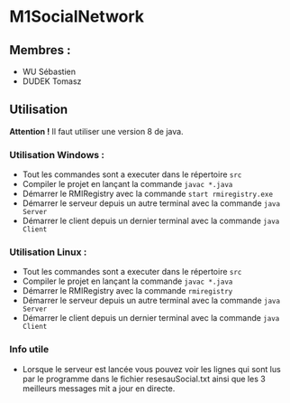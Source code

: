 # M1SocialNetwork

## Membres :

* WU Sébastien
* DUDEK Tomasz

## Utilisation

**Attention !**  Il faut utiliser une version 8 de java.

### Utilisation Windows :

* Tout les commandes sont a executer dans le répertoire `src`
* Compiler le projet en lançant la commande `javac *.java`
* Démarrer le RMIRegistry avec la commande `start rmiregistry.exe`
* Démarrer le serveur depuis un autre terminal avec la commande `java Server`
* Démarrer le client depuis un dernier terminal avec la commande `java Client`

### Utilisation Linux :

* Tout les commandes sont a executer dans le répertoire `src`
* Compiler le projet en lançant la commande `javac *.java`
* Démarrer le RMIRegistry avec la commande `rmiregistry`
* Démarrer le serveur depuis un autre terminal avec la commande `java Server`
* Démarrer le client depuis un dernier terminal avec la commande `java Client`

### Info utile

* Lorsque le serveur est lancée vous pouvez voir les lignes qui sont lus par le programme dans le fichier resesauSocial.txt ainsi que les 3 meilleurs messages mit a jour en directe.
